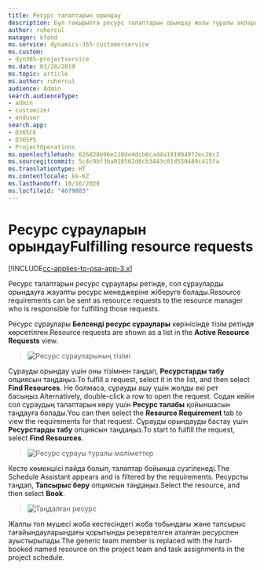 ```yaml
---
title: Ресурс талаптарын орындау
description: Бұл тақырыпта ресурс талаптарын орындау жолы туралы ақпарат берілген.
author: ruhercul
manager: kfend
ms.service: dynamics-365-customerservice
ms.custom:
- dyn365-projectservice
ms.date: 03/28/2019
ms.topic: article
ms.author: ruhercul
audience: Admin
search.audienceType:
- admin
- customizer
- enduser
search.app:
- D365CE
- D365PS
- ProjectOperations
ms.openlocfilehash: 626828b96e110de4dcb6cad4a191994972ec26c3
ms.sourcegitcommit: 5c4c9bf3ba018562d6cb3443c01d550489c415fa
ms.translationtype: HT
ms.contentlocale: kk-KZ
ms.lasthandoff: 10/16/2020
ms.locfileid: "4079883"
---
```

# <a name="fulfilling-resource-requests"></a><span data-ttu-id="d01af-103">Ресурс сұрауларын орындау</span><span class="sxs-lookup"><span data-stu-id="d01af-103">Fulfilling resource requests</span></span>

[!INCLUDE[cc-applies-to-psa-app-3.x](../includes/cc-applies-to-psa-app-3x.md)]

<span data-ttu-id="d01af-104">Ресурс талаптарын ресурс сұраулары ретінде, сол сұрауларды орындауға жауапты ресурс менеджеріне жіберуге болады.</span><span class="sxs-lookup"><span data-stu-id="d01af-104">Resource requirements can be sent as resource requests to the resource manager who is responsible for fulfilling those requests.</span></span>

<span data-ttu-id="d01af-105">Ресурс сұраулары **Белсенді ресурс сұраулары** көрінісінде тізім ретінде көрсетілген.</span><span class="sxs-lookup"><span data-stu-id="d01af-105">Resource requests are shown as a list in the **Active Resource Requests** view.</span></span>

> ![Ресурс сұрауларының тізімі](media/Resource-Management-image59.png)

<span data-ttu-id="d01af-107">Сұрауды орындау үшін оны тізімнен таңдап, **Ресурстарды табу** опциясын таңдаңыз.</span><span class="sxs-lookup"><span data-stu-id="d01af-107">To fulfill a request, select it in the list, and then select **Find Resources**.</span></span> <span data-ttu-id="d01af-108">Не болмаса, сұрауды ашу үшін жолды екі рет басыңыз.</span><span class="sxs-lookup"><span data-stu-id="d01af-108">Alternatively, double-click a row to open the request.</span></span> <span data-ttu-id="d01af-109">Содан кейін сол сұраудың талаптарын көру үшін **Ресурс талабы** қойыншасын таңдауға болады.</span><span class="sxs-lookup"><span data-stu-id="d01af-109">You can then select the **Resource Requirement** tab to view the requirements for that request.</span></span> <span data-ttu-id="d01af-110">Сұрауды орындауды бастау үшін **Ресурстарды табу** опциясын таңдаңыз.</span><span class="sxs-lookup"><span data-stu-id="d01af-110">To start to fulfill the request, select **Find Resources**.</span></span>

> ![Ресурс сұрауы туралы мәліметтер](media/Resource-Management-image60.png)

<span data-ttu-id="d01af-112">Кесте көмекшісі пайда болып, талаптар бойынша сүзгіленеді.</span><span class="sxs-lookup"><span data-stu-id="d01af-112">The Schedule Assistant appears and is filtered by the requirements.</span></span> <span data-ttu-id="d01af-113">Ресурсты таңдап, **Тапсырыс беру** опциясын таңдаңыз.</span><span class="sxs-lookup"><span data-stu-id="d01af-113">Select the resource, and then select **Book**.</span></span>

> ![Таңдалған ресурс](media/Resource-Management-image61.png)

<span data-ttu-id="d01af-115">Жалпы топ мүшесі жоба кестесіндегі жоба тобындағы және тапсырыс тағайындауларындағы қорытынды резервтелген аталған ресурспен ауыстырылады.</span><span class="sxs-lookup"><span data-stu-id="d01af-115">The generic team member is replaced with the hard-booked named resource on the project team and task assignments in the project schedule.</span></span>
